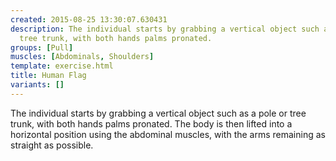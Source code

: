 ```yaml
---
created: 2015-08-25 13:30:07.630431
description: The individual starts by grabbing a vertical object such as a pole or
  tree trunk, with both hands palms pronated.
groups: [Pull]
muscles: [Abdominals, Shoulders]
template: exercise.html
title: Human Flag
variants: []
---
```

The individual starts by grabbing a vertical object such as a pole or tree trunk, with both hands palms pronated. The body is then lifted into a horizontal position using the abdominal muscles, with the arms remaining as straight as possible.